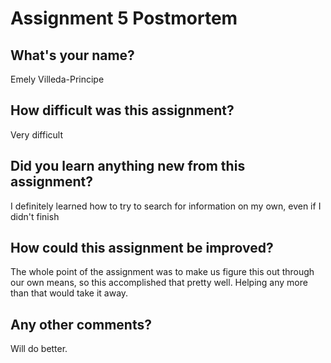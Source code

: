 # Assignment 5 Postmortem

## What's your name?
Emely Villeda-Principe


## How difficult was this assignment?
Very difficult


## Did you learn anything new from this assignment?
I definitely learned how to try to search for information on my own, even if I didn't finish


## How could this assignment be improved?
The whole point of the assignment was to make us figure this out through our own means, so this accomplished that pretty well. Helping any more than that would take it away.


## Any other comments?
Will do better.